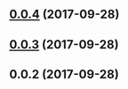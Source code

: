 <a name="0.0.4"></a>
## [0.0.4](https://github.com/ulivz/release-inquirer/compare/v0.0.3...v0.0.4) (2017-09-28)



<a name="0.0.3"></a>
## [0.0.3](https://github.com/ulivz/release-inquirer/compare/v0.0.2...v0.0.3) (2017-09-28)



<a name="0.0.2"></a>
## 0.0.2 (2017-09-28)



